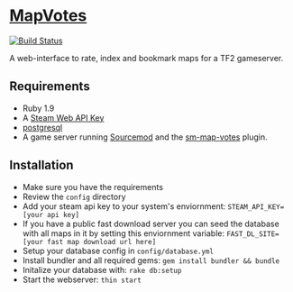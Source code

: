 # [MapVotes](http://mapvotes.serverisnotcrash.com/)
[![Build Status](https://travis-ci.org/CrimsonTautology/map-votes.png?branch=master)](https://travis-ci.org/CrimsonTautology/map-votes)

A web-interface to rate, index and bookmark maps for a TF2 gameserver.

## Requirements
* Ruby 1.9
* A [Steam Web API Key](http://steamcommunity.com/dev)
* [postgresql](http://www.postgresql.org/)
* A game server running [Sourcemod](http://www.sourcemod.net) and the [sm-map-votes](https://github.com/CrimsonTautology/sm-map-votes) plugin.

## Installation
* Make sure you have the requirements
* Review the `config` directory
* Add your steam api key to your system's enviornment: `STEAM_API_KEY=[your api key]`
* If you have a public fast download server you can seed the database with all maps in it by setting this enviornment variable: `FAST_DL_SITE=[your fast map download url here]`
* Setup your database config in `config/database.yml`
* Install bundler and all required gems: `gem install bundler && bundle`
* Initalize your database with: `rake db:setup`
* Start the webserver: `thin start`
